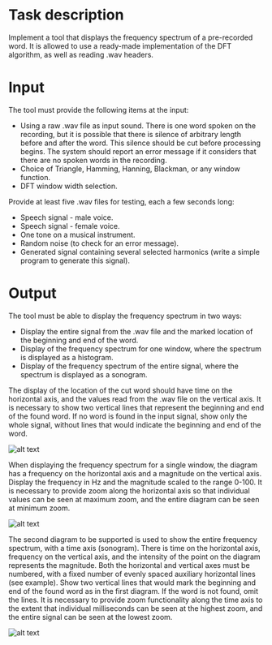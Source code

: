 # Task description

Implement a tool that displays the frequency spectrum of a pre-recorded word. It is allowed to use a ready-made implementation of the DFT algorithm, as well as reading .wav headers.

# Input
The tool must provide the following items at the input:
- Using a raw .wav file as input sound. There is one word spoken on the recording, but it is possible that there is silence of arbitrary length before and after the word. This silence should be cut before processing begins. The system should report an error message if it considers that there are no spoken words in the recording.
- Choice of Triangle, Hamming, Hanning, Blackman, or any window function.
- DFT window width selection.

Provide at least five .wav files for testing, each a few seconds long:
- Speech signal - male voice.
- Speech signal - female voice.
- One tone on a musical instrument.
- Random noise (to check for an error message).
- Generated signal containing several selected harmonics (write a simple program to generate this signal).

# Output
The tool must be able to display the frequency spectrum in two ways:
- Display the entire signal from the .wav file and the marked location of the beginning and end of the word.
- Display of the frequency spectrum for one window, where the spectrum is displayed as a histogram.
- Display of the frequency spectrum of the entire signal, where the spectrum is displayed as a sonogram.

The display of the location of the cut word should have time on the horizontal axis, and the values read from the .wav file on the vertical axis. It is necessary to show two vertical lines that represent the beginning and end of the found word. If no word is found in the input signal, show only the whole signal, without lines that would indicate the beginning and end of the word.

![alt text](https://github.com/lmiladinovic99/speech-recognition-frequency-spectrum-display/blob/main/1.PNG)

When displaying the frequency spectrum for a single window, the diagram has a frequency on the horizontal axis and a magnitude on the vertical axis. Display the frequency in Hz and the magnitude scaled to the range 0-100. It is necessary to provide zoom along the horizontal axis so that individual values can be seen at maximum zoom, and the entire diagram can be seen at minimum zoom.

![alt text](https://github.com/lmiladinovic99/speech-recognition-frequency-spectrum-display/blob/main/2.PNG)

The second diagram to be supported is used to show the entire frequency spectrum, with a time axis (sonogram). There is time on the horizontal axis, frequency on the vertical axis, and the intensity of the point on the diagram represents the magnitude. Both the horizontal and vertical axes must be numbered, with a fixed number of evenly spaced auxiliary horizontal lines (see example). Show two vertical lines that would mark the beginning and end of the found word as in the first diagram. If the word is not found, omit the lines. It is necessary to provide zoom functionality along the time axis to the extent that individual milliseconds can be seen at the highest zoom, and the entire signal can be seen at the lowest zoom.

![alt text](https://github.com/lmiladinovic99/speech-recognition-frequency-spectrum-display/blob/main/3.PNG)

